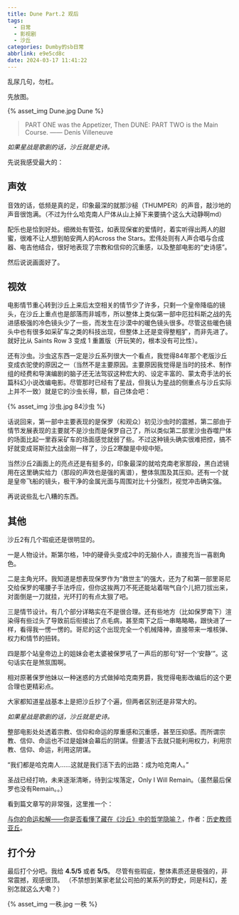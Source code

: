 ```yaml
---
title: Dune Part.2 观后
tags:
  - 日常
  - 影视剧
  - 沙丘
categories: Dumby的sb日常
abbrlink: e9e5cd8c
date: 2024-03-17 11:41:22
---
```


乱尿几句，勿杠。

<!--more-->

先放图。

{% asset_img Dune.jpg Dune %}

> PART ONE was the Appetizer, Then DUNE: PART TWO is the Main Course. —— Denis Villeneuve

*如果星战是歌剧的话，沙丘就是史诗。*

先说我感受最大的：

## 声效

音效的话，低频是真的足，印象最深的就那沙槌（THUMPER）的声音，敲沙地的声音很饱满。（不过为什么哈克南人尸体从山上掉下来要搞个这么大动静啊md）

配乐也是恰到好处。细微处有管弦，如表现保崔的爱情时，着实听得出两人的甜蜜，很难不让人想到帕安两人的Across the Stars。宏伟处则有人声合唱与合成器、电吉他结合，很好地表现了宗教和信仰的沉重感，以及整部电影的“史诗感”。

然后说说画面好了。

## 视效

电影情节重心转到沙丘上来后太空相关的情节少了许多，只剩一个皇帝降临的镜头，在沙丘上重点也是部落而非城市，所以整体上类似第一部中厄拉科斯之战的先进感极强的冷色镜头少了一些，而发生在沙漠中的暖色镜头很多。尽管这些暖色镜头中也有很多如采矿车之类的科技出现，但整体上还是变得整粗犷，而非先进了。就好比从 Saints Row 3 变成 1 重置版（开玩笑的，根本没有可比性）。

还有沙虫。沙虫这东西一定是沙丘系列很大一个看点，我觉得84年那个老版沙丘变成衣驼使的原因之一（当然不是主要原因。主要原因我觉得是当时的技术、制作组的经费和导演编剧的脑子还无法驾驭这种宏大的、设定丰富的、蒙太奇手法的长篇科幻小说改编电影。尽管那时已经有了星战，但我认为星战的侧重点与沙丘实际上并不一致）就是它的沙虫长得，额，自己体会吧：

{% asset_img 沙虫.jpg 84沙虫 %}

话说回来，第一部中主要表现的是保罗（和观众）初见沙虫时的震撼，第二部由于情节发展表现的主要就不是沙虫而是保罗自己了，所以类似第二部里沙虫吞噬尸体的场面比起一里吞采矿车的场面感觉就弱了些。不过这种镜头确实很难把控，搞不好就变成哥斯拉大战金刚一样了，沙丘2寒酸是中规中矩。

当然沙丘2画面上的亮点还是有挺多的，印象最深的就哈克南老家那段，黑白滤镜用在这里确实给力（那段的声效也是强的离谱），整体氛围及其压抑。还有一个就是皇帝飞船的镜头，极干净的金属光面与周围对比十分强烈，视觉冲击确实强。

再说说些乱七八糟的东西。

## 其他

沙丘2有几个瑕疵还是很明显的。

一是人物设计。斯第尔格，1中的硬骨头变成2中的无脑仆人，直接充当一喜剧角色。

二是主角光环。我知道是想表现保罗作为“救世主”的强大，还为了和第一部里哥尼交给保罗的噶腰子手法呼应，但你这挨两刀不死还能站着喘气自个儿把刀拔出来，对面倒是一刀就挂，光环打的有点太狠了吧。

三是情节设计。有几个部分详略实在不是很合理。还有些地方（比如保罗南下）渲染得有些过头了导致前后衔接出了点毛病，甚至南下之后一串略略略，跟快进了一样，看得我一愣一愣的。哥尼的这个出现完全一个机械降神，直接带来一堆核弹、权力和情节的扭转。

四是那个站皇帝边上的姐妹会老太婆被保罗吼了一声后的那句“好一个‘安静’”。这句话实在是煞氛围啊。

相对原著保罗他妹以一种迷惑的方式做掉哈克南男爵，我觉得电影改编后的这个更合理也更精彩点。

大家都知道星战基本上是把沙丘抄了个遍，但两者区别还是非常大的。

*如果星战是歌剧的话，沙丘就是史诗。*

整部电影处处透着宗教、信仰和命运的厚重感和沉重感，甚至压抑感。而所谓宗教、信仰、命运也不过是姐妹会幕后的阴谋。但要活下去就只能利用权力，利用宗教、信仰、命运，利用这阴谋。

“我们都是哈克南人......这就是我们活下去的出路：成为哈克南人。”

圣战已经打响，未来逐渐清晰，待到尘埃落定，Only I Will Remain。（虽然最后保罗也没有Remain。。）

看到篇文章写的非常强，这里推一个：

[与你的命运和解——你是否看懂了藏在《沙丘》中的哲学隐喻？](https://www.163.com/dy/article/ISPB9SKE05566W3C.html)，作者：[历史教师亚丘](https://www.163.com/dy/media/T1706618652665.html)。

## 打个分

最后打个分吧。我给 **4.5/5** 或者 **5/5**。
尽管有些瑕疵，整体素质还是极强的，非常震撼，观感很顶。
（不禁想到某家老鼠公司拍的某系列的野史，同是科幻，差别怎就这么大嘞？）

{% asset_img 一秩.jpg 一秩 %}